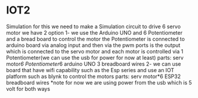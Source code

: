 # IOT2
Simulation
for this we need to make a Simulation circuit to drive 6 servo motor
we have 2 option 
1- we use the Arduino UNO and 6 Potentiometer and a bread board  to control the motor the Potentiometer is connected to arduino board via analog input and then via the pwm ports is the output which is connected to the servo motor and each motor is controlled  via 1 Potentiometer(we can use the usb for power for now at least)
parts:
serv motor*6
Potentiometer*6
arduino UNO 3
breadboard
wires 
2- we can use board that have wifi capability such as the Esp series and use an IOT platform such as blynk to control the motors
parts:
serv motor*6
ESP32
breadboard
wires 
*note for now we are using power from the usb which is 5 volt for both ways
